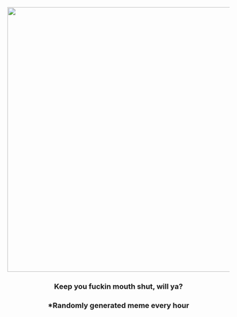 <p align="center">
        <img src="https://i.redd.it/ac880lx0i4p81.jpg" width="600" height="600">
        </p>
        <h3 align="center">Keep you fuckin mouth shut, will ya?</h3>
        <h3 align="center">*Randomly generated meme every hour</h3>
    